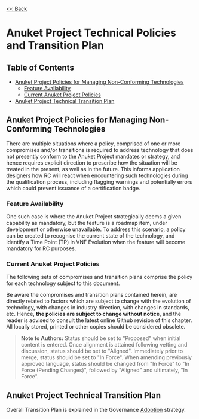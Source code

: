 [<< Back](https://cntt-n.github.io/CNTT/)
# Anuket Project Technical Policies and Transition Plan

## Table of Contents

* [Anuket Project Policies for Managing Non-Conforming Technologies](#Anuket-Project-Policies-for-Managing-Non-Conforming-Technologies)
  * [Feature Availability](#Feature-Availability)
  * [Current Anuket Project Policies](#Current-Anuket-Project-Policies)
* [Anuket Project Technical Transition Plan](#Anuket-Project-Technical-Transition-Plan)


## Anuket Project Policies for Managing Non-Conforming Technologies

There are multiple situations where a policy, comprised of one or more compromises and/or transitions is required to address technology that does not presently conform to the Anuket Project mandates or strategy, and hence requires explicit direction to prescribe how the situation will be treated in the present, as well as in the future. This informs application designers how RC will react when encountering such technologies during the qualification process, including flagging warnings and potentially errors which could prevent issuance of a certification badge. 


### Feature Availability
One such case is where the Anuket Project strategically deems a given capability as mandatory, but the feature is a roadmap item, under development or otherwise unavailable. To address this scenario, a policy can be created to recognise the current state of the technology, and identify a Time Point (TP) in VNF Evolution when the feature will become mandatory for RC purposes.

### Current Anuket Project Policies

The following sets of compromises and transition plans comprise the policy for each technology subject to this document.

Be aware the compromises and transition plans contained herein, are directly related to factors which are subject to change with the evolution of technology, with changes in industry direction, with changes in standards, etc. Hence, **the policies are subject to change without notice**, and the reader is advised to consult the latest online Github revision of this chapter. All locally stored, printed or other copies should be considered obsolete.

> **Note to Authors:** Status should be set to "Proposed" when initial content is entered. Once alignment is attained following vetting and discussion, status should be set to "Aligned". Immediately prior to merge, status should be set to "In Force". When amending previously approved language, status should be changed from "In Force" to "In Force (Pending Changes)", followed by "Aligned" and ultimately, "In Force".



<a name="7.2"></a>
## Anuket Project Technical Transition Plan

Overall Transition Plan is explained in the Governance [Adoption](../gov/chapters/chapter09.md#9.3) strategy.

